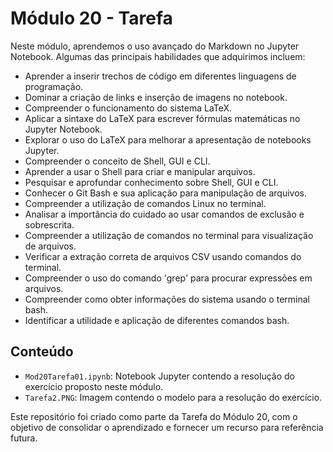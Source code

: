 # Módulo 20 - Tarefa

Neste módulo, aprendemos o uso avançado do Markdown no Jupyter Notebook. Algumas das principais habilidades que adquirimos incluem:

- Aprender a inserir trechos de código em diferentes linguagens de programação.
- Dominar a criação de links e inserção de imagens no notebook.
- Compreender o funcionamento do sistema LaTeX.
- Aplicar a sintaxe do LaTeX para escrever fórmulas matemáticas no Jupyter Notebook.
- Explorar o uso do LaTeX para melhorar a apresentação de notebooks Jupyter.
- Compreender o conceito de Shell, GUI e CLI.
- Aprender a usar o Shell para criar e manipular arquivos.
- Pesquisar e aprofundar conhecimento sobre Shell, GUI e CLI.
- Conhecer o Git Bash e sua aplicação para manipulação de arquivos.
- Compreender a utilização de comandos Linux no terminal.
- Analisar a importância do cuidado ao usar comandos de exclusão e sobrescrita.
- Compreender a utilização de comandos no terminal para visualização de arquivos.
- Verificar a extração correta de arquivos CSV usando comandos do terminal.
- Compreender o uso do comando 'grep' para procurar expressões em arquivos.
- Compreender como obter informações do sistema usando o terminal bash.
- Identificar a utilidade e aplicação de diferentes comandos bash.

## Conteúdo

- `Mod20Tarefa01.ipynb`: Notebook Jupyter contendo a resolução do exercício proposto neste módulo.
- `Tarefa2.PNG`: Imagem contendo o modelo para a resolução do exercício.

Este repositório foi criado como parte da Tarefa do Módulo 20, com o objetivo de consolidar o aprendizado e fornecer um recurso para referência futura.

